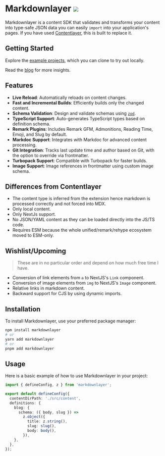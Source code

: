 # Markdownlayer [![](https://badgen.net/npm/v/markdownlayer)](https://www.npmjs.com/package/markdownlayer)

Markdownlayer is a content SDK that validates and transforms your content into type-safe JSON data you can easily `import` into your application's pages. If you have used [Contentlayer](https://github.com/contentlayerdev/contentlayer), this is built to replace it.

## Getting Started

Explore the [example projects](/examples), which you can clone to try out locally.

Read the [blog](https://maxwellweru.com/blog/2024/03/replacing-contentlayer-with-markdownlayer) for more insights.

## Features

- **Live Reload**: Automatically reloads on content changes.
- **Fast and Incremental Builds**: Efficiently builds only the changed content.
- **Schema Validation**: Design and validate schemas using [`zod`](https://www.npmjs.com/package/zod).
- **TypeScript Support**: Auto-generates TypeScript types based on definition schema.
- **Remark Plugins**: Includes Remark GFM, Admonitions, Reading Time, Emoji, and Slug by default.
- **Markdoc Support**: Integrates with Markdoc for advanced content processing.
- **Git Integration**: Tracks last update time and author based on Git, with the option to override via frontmatter.
- **Turbopack Support**: Compatible with Turbopack for faster builds.
- **Image Support**: Image references in frontmatter using custom image schema.

## Differences from Contentlayer

- The content type is inferred from the extension hence markdown is processed correctly and not forced into MDX.
- Only local content.
- Only NextJs support.
- No JSON/YAML content as they can be loaded directly into the JS/TS code.
- Requires ESM because the whole unified/remark/rehype ecosystem moved to ESM-only.

## Wishlist/Upcoming

> These are in no particular order and depend on how much free time I have.

- Conversion of link elements from `a` to NextJS's `Link` component.
- Conversion of image elements from `img` to NextJS's `Image` component.
- Relative links in markdown content.
- Backward support for CJS by using dynamic imports.

## Installation

To install Markdownlayer, use your preferred package manager:

```sh
npm install markdownlayer
# or
yarn add markdownlayer
# or
pnpm add markdownlayer
```

## Usage

Here is a basic example of how to use Markdownlayer in your project:

```typescript
import { defineConfig, z } from 'markdownlayer';

export default defineConfig({
  contentDirPath: './src/content',
  definitions: {
    blog: {
      schema: ({ body, slug }) =>
        z.object({
          title: z.string(),
          slug: slug(),
          body: body(),
        }),
    },
  },
});
```
